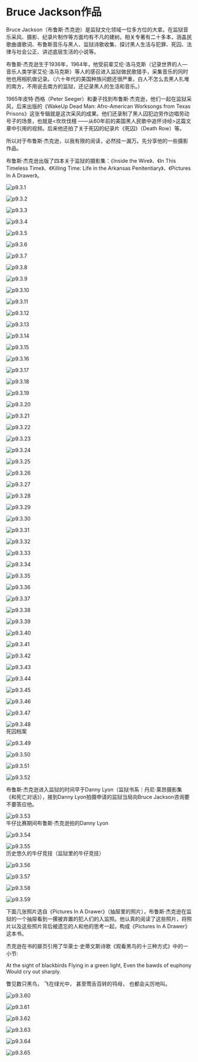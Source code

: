 # Bruce Jackson作品

​Bruce Jackson（布鲁斯·杰克逊）是监狱文化领域一位多方位的大拿。在监狱音乐采风、摄影、纪录片制作等方面均有不凡的建树。相关专著有二十多本，涵盖民歌曲谱歌词、布鲁斯音乐与黑人、监狱诗歌收集、探讨黑人生活与犯罪、死囚、法律与社会公正、讲述底层生活的小说等。

布鲁斯·杰克逊生于1936年，1964年，他受前辈艾伦·洛马克斯（记录世界的人—音乐人类学家艾伦·洛马克斯）等人的感召进入监狱做民歌猎手，采集音乐的同时他也用相机做记录。（六十年代的美国种族问题还很严重，白人不怎么去黑人扎堆的南方，不用说去南方的监狱，还记录黑人的生活和音乐。）

1965年皮特·西格（Peter Seeger）和妻子找到布鲁斯·杰克逊，他们一起在监狱采风，后来出版的《WakeUp Dead Man: Afro-American Worksongs from Texas Prisons》这张专辑就是这次采风的成果。他们还录制了黑人囚犯边劳作边唱劳动号子的场景，也就是<坎坎伐檀 ——从60年前的美国黑人民歌中追怀诗经>这篇文章中引用的视频。后来他还拍了关于死囚的纪录片《死囚》（Death Row）等。

所以对于布鲁斯·杰克逊，以我有限的阅读，必然挂一漏万。先分享他的一些摄影作品。

布鲁斯·杰克逊出版了四本关于监狱的摄影集：《Inside the Wire》、《In This Timeless Time》、《Killing Time: Life in the Arkansas Penitentiary》、《Pictures In A Drawer》。

![p9.3.1](./images/9.3.1.jpg)

![p9.3.2](./images/9.3.2.jpg)

![p9.3.3](./images/9.3.3.jpg)

![p9.3.4](./images/9.3.4.jpg)

![p9.3.5](./images/9.3.5.jpg)

![p9.3.6](./images/9.3.6.jpg)

![p9.3.7](./images/9.3.7.jpg)

![p9.3.8](./images/9.3.8.jpg)

![p9.3.9](./images/9.3.9.jpg)

![p9.3.10](./images/9.3.10.jpg)

![p9.3.11](./images/9.3.11.jpg)

![p9.3.12](./images/9.3.12.jpg)

![p9.3.13](./images/9.3.13.jpg)

![p9.3.14](./images/9.3.14.jpg)

![p9.3.15](./images/9.3.15.jpg)

![p9.3.16](./images/9.3.16.jpg)

![p9.3.17](./images/9.3.17.jpg)

![p9.3.18](./images/9.3.18.jpg)

![p9.3.19](./images/9.3.19.jpg)

![p9.3.20](./images/9.3.20.jpg)

![p9.3.21](./images/9.3.21.jpg)

![p9.3.22](./images/9.3.22.jpg)

![p9.3.23](./images/9.3.23.jpg)

![p9.3.24](./images/9.3.24.jpg)

![p9.3.25](./images/9.3.25.jpg)

![p9.3.26](./images/9.3.26.jpg)

![p9.3.27](./images/9.3.27.jpg)

![p9.3.28](./images/9.3.28.jpg)

![p9.3.29](./images/9.3.29.jpg)

![p9.3.30](./images/9.3.30.jpg)

![p9.3.31](./images/9.3.31.jpg)

![p9.3.32](./images/9.3.32.jpg)

![p9.3.33](./images/9.3.33.jpg)

![p9.3.34](./images/9.3.34.jpg)

![p9.3.35](./images/9.3.35.jpg)

![p9.3.36](./images/9.3.36.jpg)

![p9.3.37](./images/9.3.37.jpg)

![p9.3.38](./images/9.3.38.jpg)

![p9.3.39](./images/9.3.39.jpg)

![p9.3.40](./images/9.3.40.jpg)

![p9.3.41](./images/9.3.41.jpg)

![p9.3.42](./images/9.3.42.jpg)

![p9.3.43](./images/9.3.43.jpg)

![p9.3.44](./images/9.3.44.jpg)

![p9.3.45](./images/9.3.45.jpg)

![p9.3.46](./images/9.3.46.jpg)

![p9.3.47](./images/9.3.47.jpg)

![p9.3.48](./images/9.3.48.jpg)  
死囚档案

![p9.3.49](./images/9.3.49.jpg)

![p9.3.50](./images/9.3.50.jpg)

![p9.3.51](./images/9.3.51.jpg)

![p9.3.52](./images/9.3.52.jpg)  

布鲁斯·杰克逊进入监狱的时间早于Danny Lyon（监狱书系｜丹尼·莱昂摄影集《和死亡对话》），接到Danny Lyon拍摄申请的监狱当局向Bruce Jackson咨询要不要答应他。

![p9.3.53](./images/9.3.53.jpg)  
牛仔比赛期间布鲁斯·杰克逊拍的Danny Lyon

![p9.3.54](./images/9.3.54.jpg)

![p9.3.55](./images/9.3.55.jpg)  
历史悠久的牛仔竞技（监狱里的牛仔竞技）

![p9.3.56](./images/9.3.56.jpg)

![p9.3.57](./images/9.3.57.jpg)

![p9.3.58](./images/9.3.58.jpg)

![p9.3.59](./images/9.3.59.jpg)

下面几张照片选自《Pictures In A Drawer》（抽屉里的照片），布鲁斯·杰克逊在监狱的一个抽屉看到一摞被弃置的犯人们的入监照。他认真的阅读了这些照片，将照片以及这些照片背后被遗忘的人和他的思考一起，构成《Pictures In A Drawer》这本书。

杰克逊在书的扉页引用了华莱士·史蒂文斯诗歌《观看黑鸟的十三种方式》中的一小节:

At the sight of blackbirds
Flying in a green light,
Even the bawds of euphony
Would cry out sharply.

瞥见数只黑鸟，
飞在绿光中，
甚至莺舌百转的鸨母，
也都会尖厉地叫。

![p9.3.60](./images/9.3.60.jpg)

![p9.3.61](./images/9.3.61.jpg)

![p9.3.62](./images/9.3.62.jpg)

![p9.3.63](./images/9.3.63.jpg)

![p9.3.64](./images/9.3.64.jpg)

![p9.3.65](./images/9.3.65.jpg)
